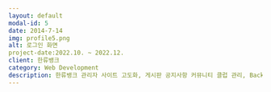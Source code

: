 ```yaml
---
layout: default
modal-id: 5
date: 2014-7-14
img: profile5.png
alt: 로그인 화면
project-date:2022.10. ~ 2022.12.
client: 한류뱅크
category: Web Development
description: 한류뱅크 관리자 사이트 고도화, 게시판 공지사항 커뮤니티 클럽 관리, Back-end + Front-end 개발, 로그인, 회원관리, 게시판 관리, 공지관리. 커뮤니티 관리, 클럽 관리, 신고관리, 제재 관리, 관리자 관리, 관리자 등급 별 권한 관리, Spring boot + Spring Security + java + mybatis + mySql + Angular13
---
```

